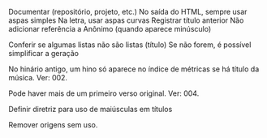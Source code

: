 Documentar (repositório, projeto, etc.)
    No saída do HTML, sempre usar aspas simples
    Na letra, usar aspas curvas
    Registrar título anterior
    Não adicionar referência a Anônimo (quando aparece minúsculo)

Conferir se algumas listas não são listas (título)
    Se não forem, é possível simplificar a geração

No hinário antigo, um hino só aparece no índice de métricas se há título da música. Ver: 002.

Pode haver mais de um primeiro verso original. Ver: 004.

Definir diretriz para uso de maiúsculas em títulos

Remover origens sem uso.